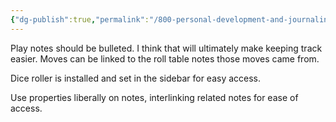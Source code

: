 ```yaml
---
{"dg-publish":true,"permalink":"/800-personal-development-and-journaling/810-hermit-gaming/games-in-development/cleric-paladin-solo-ttrpg/scratch-pad/"}
---
```


Play notes should be bulleted.  I think that will ultimately make keeping track easier.  Moves can be linked to the roll table notes those moves came from.

Dice roller is installed and set in the sidebar for easy access.

Use properties liberally on notes, interlinking related notes for ease of access.


